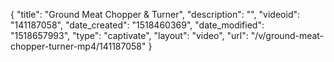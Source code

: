 {
    "title": "Ground Meat Chopper & Turner",
    "description": "",
    "videoid": "141187058",
    "date_created": "1518460369",
    "date_modified": "1518657993",
    "type": "captivate",
    "layout": "video",
    "url": "\/v\/ground-meat-chopper-turner-mp4\/141187058"
}